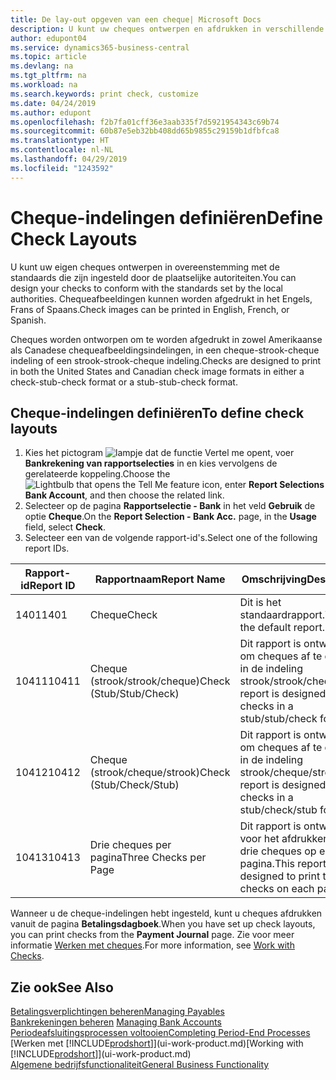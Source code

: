 ```yaml
---
title: De lay-out opgeven van een cheque| Microsoft Docs
description: U kunt uw cheques ontwerpen en afdrukken in verschillende indelingen, om te voldoen aan standaards.
author: edupont04
ms.service: dynamics365-business-central
ms.topic: article
ms.devlang: na
ms.tgt_pltfrm: na
ms.workload: na
ms.search.keywords: print check, customize
ms.date: 04/24/2019
ms.author: edupont
ms.openlocfilehash: f2b7fa01cff36e3aab335f7d5921954343c69b74
ms.sourcegitcommit: 60b87e5eb32bb408dd65b9855c29159b1dfbfca8
ms.translationtype: HT
ms.contentlocale: nl-NL
ms.lasthandoff: 04/29/2019
ms.locfileid: "1243592"
---
```

# <a name="define-check-layouts"></a><span data-ttu-id="32368-103">Cheque-indelingen definiëren</span><span class="sxs-lookup"><span data-stu-id="32368-103">Define Check Layouts</span></span>
<span data-ttu-id="32368-104">U kunt uw eigen cheques ontwerpen in overeenstemming met de standaards die zijn ingesteld door de plaatselijke autoriteiten.</span><span class="sxs-lookup"><span data-stu-id="32368-104">You can design your checks to conform with the standards set by the local authorities.</span></span> <span data-ttu-id="32368-105">Chequeafbeeldingen kunnen worden afgedrukt in het Engels, Frans of Spaans.</span><span class="sxs-lookup"><span data-stu-id="32368-105">Check images can be printed in English, French, or Spanish.</span></span>

<span data-ttu-id="32368-106">Cheques worden ontworpen om te worden afgedrukt in zowel Amerikaanse als Canadese chequeafbeeldingsindelingen, in een cheque-strook-cheque indeling of een strook-strook-cheque indeling.</span><span class="sxs-lookup"><span data-stu-id="32368-106">Checks are designed to print in both the United States and Canadian check image formats in either a check-stub-check format or a stub-stub-check format.</span></span>

## <a name="to-define-check-layouts"></a><span data-ttu-id="32368-107">Cheque-indelingen definiëren</span><span class="sxs-lookup"><span data-stu-id="32368-107">To define check layouts</span></span>
1. <span data-ttu-id="32368-108">Kies het pictogram ![lampje dat de functie Vertel me opent](media/ui-search/search_small.png "Vertel me wat u wilt doen"), voer **Bankrekening van rapportselecties** in en kies vervolgens de gerelateerde koppeling.</span><span class="sxs-lookup"><span data-stu-id="32368-108">Choose the ![Lightbulb that opens the Tell Me feature](media/ui-search/search_small.png "Tell me what you want to do") icon, enter **Report Selections Bank Account**, and then choose the related link.</span></span>
2. <span data-ttu-id="32368-109">Selecteer op de pagina **Rapportselectie - Bank** in het veld **Gebruik** de optie **Cheque**.</span><span class="sxs-lookup"><span data-stu-id="32368-109">On the **Report Selection - Bank Acc.** page, in the **Usage** field, select **Check**.</span></span>
3. <span data-ttu-id="32368-110">Selecteer een van de volgende rapport-id's.</span><span class="sxs-lookup"><span data-stu-id="32368-110">Select one of the following report IDs.</span></span>

  | <span data-ttu-id="32368-111">Rapport-id</span><span class="sxs-lookup"><span data-stu-id="32368-111">Report ID</span></span> | <span data-ttu-id="32368-112">Rapportnaam</span><span class="sxs-lookup"><span data-stu-id="32368-112">Report Name</span></span> | <span data-ttu-id="32368-113">Omschrijving</span><span class="sxs-lookup"><span data-stu-id="32368-113">Description</span></span> |
  | --- | --- | --- |
  | <span data-ttu-id="32368-114">1401</span><span class="sxs-lookup"><span data-stu-id="32368-114">1401</span></span> |<span data-ttu-id="32368-115">Cheque</span><span class="sxs-lookup"><span data-stu-id="32368-115">Check</span></span> |<span data-ttu-id="32368-116">Dit is het standaardrapport.</span><span class="sxs-lookup"><span data-stu-id="32368-116">This is the default report.</span></span> |
  | <span data-ttu-id="32368-117">10411</span><span class="sxs-lookup"><span data-stu-id="32368-117">10411</span></span> |<span data-ttu-id="32368-118">Cheque (strook/strook/cheque)</span><span class="sxs-lookup"><span data-stu-id="32368-118">Check (Stub/Stub/Check)</span></span> |<span data-ttu-id="32368-119">Dit rapport is ontworpen om cheques af te drukken in de indeling strook/strook/cheque.</span><span class="sxs-lookup"><span data-stu-id="32368-119">This report is designed to print checks in a stub/stub/check format.</span></span> |
  | <span data-ttu-id="32368-120">10412</span><span class="sxs-lookup"><span data-stu-id="32368-120">10412</span></span> |<span data-ttu-id="32368-121">Cheque (strook/cheque/strook)</span><span class="sxs-lookup"><span data-stu-id="32368-121">Check (Stub/Check/Stub)</span></span> |<span data-ttu-id="32368-122">Dit rapport is ontworpen om cheques af te drukken in de indeling strook/cheque/strook.</span><span class="sxs-lookup"><span data-stu-id="32368-122">This report is designed to print checks in a stub/check/stub format.</span></span> |
  | <span data-ttu-id="32368-123">10413</span><span class="sxs-lookup"><span data-stu-id="32368-123">10413</span></span> |<span data-ttu-id="32368-124">Drie cheques per pagina</span><span class="sxs-lookup"><span data-stu-id="32368-124">Three Checks per Page</span></span> |<span data-ttu-id="32368-125">Dit rapport is ontworpen voor het afdrukken van drie cheques op elke pagina.</span><span class="sxs-lookup"><span data-stu-id="32368-125">This report is designed to print three checks on each page.</span></span> |

<span data-ttu-id="32368-126">Wanneer u de cheque-indelingen hebt ingesteld, kunt u cheques afdrukken vanuit de pagina **Betalingsdagboek**.</span><span class="sxs-lookup"><span data-stu-id="32368-126">When you have set up check layouts, you can print checks from the **Payment Journal** page.</span></span> <span data-ttu-id="32368-127">Zie voor meer informatie [Werken met cheques](payables-how-work-checks.md).</span><span class="sxs-lookup"><span data-stu-id="32368-127">For more information, see [Work with Checks](payables-how-work-checks.md).</span></span>

## <a name="see-also"></a><span data-ttu-id="32368-128">Zie ook</span><span class="sxs-lookup"><span data-stu-id="32368-128">See Also</span></span>
[<span data-ttu-id="32368-129">Betalingsverplichtingen beheren</span><span class="sxs-lookup"><span data-stu-id="32368-129">Managing Payables</span></span>](payables-manage-payables.md)  
<span data-ttu-id="32368-130">[Bankrekeningen beheren](bank-manage-bank-accounts.md) </span><span class="sxs-lookup"><span data-stu-id="32368-130">[Managing Bank Accounts](bank-manage-bank-accounts.md) </span></span>  
[<span data-ttu-id="32368-131">Periodeafsluitingsprocessen voltooien</span><span class="sxs-lookup"><span data-stu-id="32368-131">Completing Period-End Processes</span></span>](year-how-complete-period-end-processes.md)  
<span data-ttu-id="32368-132">[Werken met [!INCLUDE[prodshort](includes/prodshort.md)]](ui-work-product.md)</span><span class="sxs-lookup"><span data-stu-id="32368-132">[Working with [!INCLUDE[prodshort](includes/prodshort.md)]](ui-work-product.md)</span></span>  
[<span data-ttu-id="32368-133">Algemene bedrijfsfunctionaliteit</span><span class="sxs-lookup"><span data-stu-id="32368-133">General Business Functionality</span></span>](ui-across-business-areas.md)
